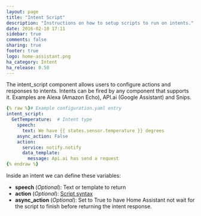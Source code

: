 ```yaml
---
layout: page
title: "Intent Script"
description: "Instructions on how to setup scripts to run on intents."
date: 2016-02-10 17:11
sidebar: true
comments: false
sharing: true
footer: true
logo: home-assistant.png
ha_category: Intent
ha_release: 0.50
---
```


The intent_script component allows users to configure actions and responses to intents. Intents can be fired by any component that supports it. Examples are Alexa (Amazon Echo), API.ai (Google Assistant) and Snips.

```yaml
{% raw %}# Example configuration.yaml entry
intent_script:
  GetTemperature:  # Intent type
    speech:
      text: We have {{ states.sensor.temperature }} degrees
    async_action: False
    action:
      service: notify.notify
      data_template:
        message: Api.ai has send a request
{% endraw %}
```

Inside an intent we can define these variables:
- **speech** (*Optional*): Text or template to return
- **action** (*Optional*): [Script syntax]
- **async_action** (*Optional*): Set to True to have Home Assistant not wait for the script to finish before returning the intent response.

[Script syntax]: /docs/scripts/

